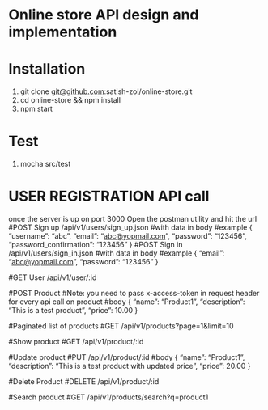 # Online store API design and implementation


# Installation

1. git clone git@github.com:satish-zol/online-store.git
2. cd online-store && npm install
3. npm start

# Test
1. mocha src/test

# USER REGISTRATION API call
once the server is up on port 3000
Open the postman utility and 
hit the url 
#POST Sign up
/api/v1/users/sign_up.json 
#with data in body
#example
{
  “username”: “abc”,
  “email”: “abc@yopmail.com”,
  “password”: “123456”,
  “password_confirmation”: “123456”
}
#POST Sign in
/api/v1/users/sign_in.json
#with data in body
#example
{
  “email”: “abc@yopmail.com”,
  “password”: “123456”
}

#GET User
/api/v1/user/:id

#POST Product
#Note: you need to pass x-access-token in request header for every api call on product
#body
{
  “name”: “Product1”,
  “description”: “This is a test product”,
  “price”: 10.00
}

#Paginated list of products
#GET
/api/v1/products?page=1&limit=10

#Show product 
#GET
/api/v1/product/:id

#Update product
#PUT
/api/v1/product/:id
#body
{
  “name”: “Product1”,
  “description”: “This is a test product with updated price”,
  “price”: 20.00
}

#Delete Product
#DELETE
/api/v1/product/:id

#Search product
#GET
/api/v1/products/search?q=product1


